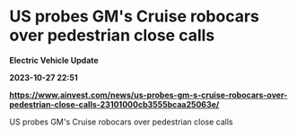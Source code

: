 # US probes GM's Cruise robocars over pedestrian close calls
**Electric Vehicle Update**

**2023-10-27 22:51**

**https://www.ainvest.com/news/us-probes-gm-s-cruise-robocars-over-pedestrian-close-calls-23101000cb3555bcaa25063e/**

US probes GM's Cruise robocars over pedestrian close calls